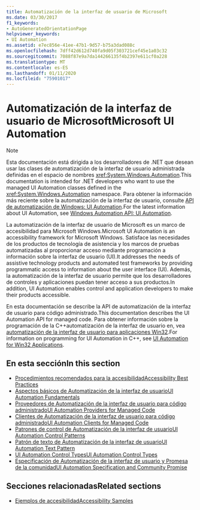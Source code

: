 ```yaml
---
title: Automatización de la interfaz de usuario de Microsoft
ms.date: 03/30/2017
f1_keywords:
- AutoGeneratedOrientationPage
helpviewer_keywords:
- UI Automation
ms.assetid: e7ec856e-41ee-47b1-9d57-b75a3dad088c
ms.openlocfilehash: 7dff42d612d740fa9d05f303721cef45e1a03c32
ms.sourcegitcommit: 7088f87e9a7da144266135f4b2397e611cf0a228
ms.translationtype: MT
ms.contentlocale: es-ES
ms.lasthandoff: 01/11/2020
ms.locfileid: "75901017"
---
```

# <a name="microsoft-ui-automation"></a><span data-ttu-id="f1a80-102">Automatización de la interfaz de usuario de Microsoft</span><span class="sxs-lookup"><span data-stu-id="f1a80-102">Microsoft UI Automation</span></span>

> [!NOTE]
> <span data-ttu-id="f1a80-103">Esta documentación está dirigida a los desarrolladores de .NET que desean usar las clases de automatización de la interfaz de usuario administrada definidas en el espacio de nombres <xref:System.Windows.Automation>.</span><span class="sxs-lookup"><span data-stu-id="f1a80-103">This documentation is intended for .NET developers who want to use the managed UI Automation classes defined in the <xref:System.Windows.Automation> namespace.</span></span> <span data-ttu-id="f1a80-104">Para obtener la información más reciente sobre la automatización de la interfaz de usuario, consulte [API de automatización de Windows: UI Automation](/windows/win32/winauto/entry-uiauto-win32).</span><span class="sxs-lookup"><span data-stu-id="f1a80-104">For the latest information about UI Automation, see [Windows Automation API: UI Automation](/windows/win32/winauto/entry-uiauto-win32).</span></span>

 <span data-ttu-id="f1a80-105">La automatización de la interfaz de usuario de Microsoft es un marco de accesibilidad para Microsoft Windows.</span><span class="sxs-lookup"><span data-stu-id="f1a80-105">Microsoft UI Automation is an accessibility framework for Microsoft Windows.</span></span> <span data-ttu-id="f1a80-106">Satisface las necesidades de los productos de tecnología de asistencia y los marcos de pruebas automatizadas al proporcionar acceso mediante programación a información sobre la interfaz de usuario (UI).</span><span class="sxs-lookup"><span data-stu-id="f1a80-106">It addresses the needs of assistive technology products and automated test frameworks by providing programmatic access to information about the user interface (UI).</span></span> <span data-ttu-id="f1a80-107">Además, la automatización de la interfaz de usuario permite que los desarrolladores de controles y aplicaciones puedan tener acceso a sus productos.</span><span class="sxs-lookup"><span data-stu-id="f1a80-107">In addition, UI Automation enables control and application developers to make their products accessible.</span></span>

 <span data-ttu-id="f1a80-108">En esta documentación se describe la API de automatización de la interfaz de usuario para código administrado.</span><span class="sxs-lookup"><span data-stu-id="f1a80-108">This documentation describes the UI Automation API for managed code.</span></span> <span data-ttu-id="f1a80-109">Para obtener información sobre la programación de la C++automatización de la interfaz de usuario en, vea [automatización de la interfaz de usuario para aplicaciones Win32](/windows/desktop/winauto/windows-automation-api-portal).</span><span class="sxs-lookup"><span data-stu-id="f1a80-109">For information on programming for UI Automation in C++, see [UI Automation for Win32 Applications](/windows/desktop/winauto/windows-automation-api-portal).</span></span>

## <a name="in-this-section"></a><span data-ttu-id="f1a80-110">En esta sección</span><span class="sxs-lookup"><span data-stu-id="f1a80-110">In this section</span></span>

- [<span data-ttu-id="f1a80-111">Procedimientos recomendados para la accesibilidad</span><span class="sxs-lookup"><span data-stu-id="f1a80-111">Accessibility Best Practices</span></span>](accessibility-best-practices.md)
- [<span data-ttu-id="f1a80-112">Aspectos básicos de Automatización de la interfaz de usuario</span><span class="sxs-lookup"><span data-stu-id="f1a80-112">UI Automation Fundamentals</span></span>](ui-automation-fundamentals.md)
- [<span data-ttu-id="f1a80-113">Proveedores de Automatización de la interfaz de usuario para código administrado</span><span class="sxs-lookup"><span data-stu-id="f1a80-113">UI Automation Providers for Managed Code</span></span>](ui-automation-providers-for-managed-code.md)
- [<span data-ttu-id="f1a80-114">Clientes de Automatización de la interfaz de usuario para código administrado</span><span class="sxs-lookup"><span data-stu-id="f1a80-114">UI Automation Clients for Managed Code</span></span>](ui-automation-clients-for-managed-code.md)
- [<span data-ttu-id="f1a80-115">Patrones de control de Automatización de la interfaz de usuario</span><span class="sxs-lookup"><span data-stu-id="f1a80-115">UI Automation Control Patterns</span></span>](ui-automation-control-patterns.md)
- [<span data-ttu-id="f1a80-116">Patrón de texto de Automatización de la interfaz de usuario</span><span class="sxs-lookup"><span data-stu-id="f1a80-116">UI Automation Text Pattern</span></span>](ui-automation-text-pattern.md)
- [<span data-ttu-id="f1a80-117">UI Automation Control Types</span><span class="sxs-lookup"><span data-stu-id="f1a80-117">UI Automation Control Types</span></span>](ui-automation-control-types.md)
- [<span data-ttu-id="f1a80-118">Especificación de Automatización de la interfaz de usuario y Promesa de la comunidad</span><span class="sxs-lookup"><span data-stu-id="f1a80-118">UI Automation Specification and Community Promise</span></span>](ui-automation-specification-and-community-promise.md)

## <a name="related-sections"></a><span data-ttu-id="f1a80-119">Secciones relacionadas</span><span class="sxs-lookup"><span data-stu-id="f1a80-119">Related sections</span></span>

- [<span data-ttu-id="f1a80-120">Ejemplos de accesibilidad</span><span class="sxs-lookup"><span data-stu-id="f1a80-120">Accessibility Samples</span></span>](https://github.com/Microsoft/WPF-Samples/tree/master/Accessibility) 
